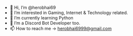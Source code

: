 - 👋 Hi, I’m @herobhai69
- 👀 I’m interested in Gaming, Internet & Technology related.
- 🌱 I’m currently learning Python
- 🤖 I’m a Discord Bot Developer too.
- 📫 How to reach me -> herobhai6999@gmail.com

